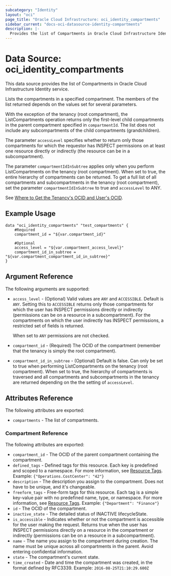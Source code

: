 ```yaml
---
subcategory: "Identity"
layout: "oci"
page_title: "Oracle Cloud Infrastructure: oci_identity_compartments"
sidebar_current: "docs-oci-datasource-identity-compartments"
description: |-
  Provides the list of Compartments in Oracle Cloud Infrastructure Identity service
---
```


# Data Source: oci_identity_compartments
This data source provides the list of Compartments in Oracle Cloud Infrastructure Identity service.

Lists the compartments in a specified compartment. The members of the list
returned depends on the values set for several parameters.

With the exception of the tenancy (root compartment), the ListCompartments operation
returns only the first-level child compartments in the parent compartment specified in
`compartmentId`. The list does not include any subcompartments of the child
compartments (grandchildren).

The parameter `accessLevel` specifies whether to return only those compartments for which the
requestor has INSPECT permissions on at least one resource directly
or indirectly (the resource can be in a subcompartment).

The parameter `compartmentIdInSubtree` applies only when you perform ListCompartments on the
tenancy (root compartment). When set to true, the entire hierarchy of compartments can be returned.
To get a full list of all compartments and subcompartments in the tenancy (root compartment),
set the parameter `compartmentIdInSubtree` to true and `accessLevel` to ANY.

See [Where to Get the Tenancy's OCID and User's OCID](https://docs.cloud.oracle.com/iaas/Content/API/Concepts/apisigningkey.htm#five).


## Example Usage

```hcl
data "oci_identity_compartments" "test_compartments" {
	#Required
	compartment_id = "${var.compartment_id}"

	#Optional
	access_level = "${var.compartment_access_level}"
	compartment_id_in_subtree = "${var.compartment_compartment_id_in_subtree}"
}
```

## Argument Reference

The following arguments are supported:

* `access_level` - (Optional) Valid values are `ANY` and `ACCESSIBLE`. Default is `ANY`. Setting this to `ACCESSIBLE` returns only those compartments for which the user has INSPECT permissions directly or indirectly (permissions can be on a resource in a subcompartment). For the compartments on which the user indirectly has INSPECT permissions, a restricted set of fields is returned.

	When set to `ANY` permissions are not checked. 
* `compartment_id` - (Required) The OCID of the compartment (remember that the tenancy is simply the root compartment). 
* `compartment_id_in_subtree` - (Optional) Default is false. Can only be set to true when performing ListCompartments on the tenancy (root compartment). When set to true, the hierarchy of compartments is traversed and all compartments and subcompartments in the tenancy are returned depending on the the setting of `accessLevel`. 


## Attributes Reference

The following attributes are exported:

* `compartments` - The list of compartments.

### Compartment Reference

The following attributes are exported:

* `compartment_id` - The OCID of the parent compartment containing the compartment.
* `defined_tags` - Defined tags for this resource. Each key is predefined and scoped to a namespace. For more information, see [Resource Tags](https://docs.cloud.oracle.com/iaas/Content/General/Concepts/resourcetags.htm). Example: `{"Operations.CostCenter": "42"}` 
* `description` - The description you assign to the compartment. Does not have to be unique, and it's changeable.
* `freeform_tags` - Free-form tags for this resource. Each tag is a simple key-value pair with no predefined name, type, or namespace. For more information, see [Resource Tags](https://docs.cloud.oracle.com/iaas/Content/General/Concepts/resourcetags.htm). Example: `{"Department": "Finance"}` 
* `id` - The OCID of the compartment.
* `inactive_state` - The detailed status of INACTIVE lifecycleState.
* `is_accessible` - Indicates whether or not the compartment is accessible for the user making the request. Returns true when the user has INSPECT permissions directly on a resource in the compartment or indirectly (permissions can be on a resource in a subcompartment). 
* `name` - The name you assign to the compartment during creation. The name must be unique across all compartments in the parent. Avoid entering confidential information. 
* `state` - The compartment's current state.
* `time_created` - Date and time the compartment was created, in the format defined by RFC3339.  Example: `2016-08-25T21:10:29.600Z` 

